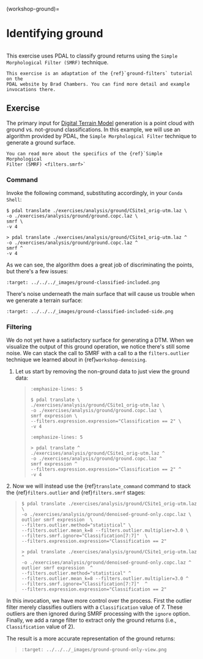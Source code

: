 (workshop-ground)=

# Identifying ground

```{index} ground, classification, filtering
```

This exercise uses PDAL to classify ground returns using the `Simple
Morphological Filter (SMRF)` technique.

```{note}
This exercise is an adaptation of the {ref}`ground-filters` tutorial on the
PDAL website by Brad Chambers. You can find more detail and example
invocations there.
```

## Exercise

The primary input for [Digital Terrain Model] generation is a point cloud with
ground vs. not-ground classifications. In this example, we will use an
algorithm provided by PDAL, the `Simple Morphological Filter` technique to
generate a ground surface.

```{seealso}
You can read more about the specifics of the {ref}`Simple Morphological
Filter (SMRF) <filters.smrf>`
```

### Command

Invoke the following command, substituting accordingly, in your `Conda Shell`:

```console
$ pdal translate ./exercises/analysis/ground/CSite1_orig-utm.laz \
-o ./exercises/analysis/ground/ground.copc.laz \
smrf \
-v 4
```

```doscon
> pdal translate ./exercises/analysis/ground/CSite1_orig-utm.laz ^
-o ./exercises/analysis/ground/ground.copc.laz ^
smrf ^
-v 4
```

As we can see, the algorithm does a great job of discriminating the points, but
there's a few issues:

```{image} ../../images/ground-classified-included.png
:target: ../../../_images/ground-classified-included.png
```

There's noise underneath the main surface that will cause us trouble when we
generate a terrain surface:

```{image} ../../images/ground-classified-included-side.png
:target: ../../../_images/ground-classified-included-side.png
```

### Filtering

We do not yet have a satisfactory surface for generating a DTM.  When we
visualize the output of this ground operation, we notice there's still some
noise. We can stack the call to SMRF with a call to a the `filters.outlier`
technique we learned about in {ref}`workshop-denoising`.

1. Let us start by removing the non-ground data to just view the ground data:

   > ```{code-block} console
   > :emphasize-lines: 5
   >
   > $ pdal translate \
   > ./exercises/analysis/ground/CSite1_orig-utm.laz \
   > -o ./exercises/analysis/ground/ground.copc.laz \
   > smrf expression \
   > --filters.expression.expression="Classification == 2" \
   > -v 4
   > ```
   >
   > ```{code-block} doscon
   > :emphasize-lines: 5
   >
   > > pdal translate ^
   > ./exercises/analysis/ground/CSite1_orig-utm.laz ^
   > -o ./exercises/analysis/ground/ground.copc.laz ^
   > smrf expression ^
   > --filters.expression.expression="Classification == 2" ^
   > -v 4
   > ```

2\. Now we will instead use the {ref}`translate_command` command to stack the
{ref}`filters.outlier` and {ref}`filters.smrf` stages:

> ```console
> $ pdal translate ./exercises/analysis/ground/CSite1_orig-utm.laz \
> -o ./exercises/analysis/ground/denoised-ground-only.copc.laz \
> outlier smrf expression  \
> --filters.outlier.method="statistical" \
> --filters.outlier.mean_k=8 --filters.outlier.multiplier=3.0 \
> --filters.smrf.ignore="Classification[7:7]"  \
> --filters.expression.expression="Classification == 2"
> ```
>
> ```doscon
> > pdal translate ./exercises/analysis/ground/CSite1_orig-utm.laz ^
> -o ./exercises/analysis/ground/denoised-ground-only.copc.laz ^
> outlier smrf expression  ^
> --filters.outlier.method="statistical" ^
> --filters.outlier.mean_k=8 --filters.outlier.multiplier=3.0 ^
> --filters.smrf.ignore="Classification[7:7]"  ^
> --filters.expression.expression="Classification == 2"
> ```

In this invocation, we have more control over the process. First the outlier
filter merely classifies outliers with a `Classification` value of 7. These
outliers are then ignored during SMRF processing with the `ignore` option.
Finally, we add a range filter to extract only the ground returns (i.e.,
`Classification` value of 2).

The result is a more accurate representation of the ground returns:

> ```{image} ../../images/ground-ground-only-view.png
> :target: ../../../_images/ground-ground-only-view.png
> ```

[digital terrain model]: https://en.wikipedia.org/wiki/Digital_elevation_model
